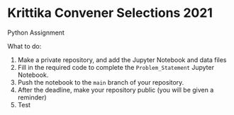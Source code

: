 # Krittika Convener Selections 2021
Python Assignment

What to do:
1. Make a private repository, and add the Jupyter Notebook and data files
2. Fill in the required code to complete the `Problem_Statement` Jupyter Notebook.
3. Push the notebook to the `main` branch of your repository.
4. After the deadline, make your repository public (you will be given a reminder)
5. Test
